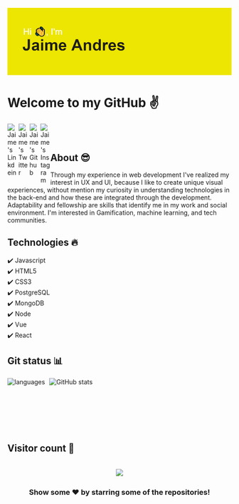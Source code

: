![alt text](https://github.com/jhudaz/jhudaz/blob/main/header.png?raw=true)
# Welcome to my GitHub :v:
<a href="https://linkedin.com/in/jaime-andres-velez-rojas/">
 <img align="left" alt="Jaime's Linkdein" style="margin-right:0.2em" width="22px" src="https://cdn.jsdelivr.net/npm/simple-icons@v3/icons/linkedin.svg" />
</a>
<a href="https://twitter.com/jaimeandresvel7">
 <img align="left" alt="Jaime's Twitter" style="margin-right:0.2em" width="22px"src="https://cdn.jsdelivr.net/npm/simple-icons@v3/icons/twitter.svg" />
</a>

<a href="https://github.com/jhudaz">
 <img align="left" alt="Jaime's Github" style="margin-right:0.2em" width="22px" src="https://cdn.jsdelivr.net/npm/simple-icons@v3/icons/github.svg" />
</a>
<a href="https://www.instagram.com/jandresvr92">
  <img align="left" alt="Jaime's Instagram"  width="22px" src="https://cdn.jsdelivr.net/npm/simple-icons@v3/icons/instagram.svg" />
</a>
<br/>
<br/>

## About :sunglasses:
Through my experience in web development I've realized my interest in UX and UI, because I like to create unique visual experiences, without mention my curiosity in understanding technologies in the back-end and how these are integrated through the development. Adaptability and fellowship are skills that identify me in my work and social environment.
I'm interested in Gamification, machine learning, and tech communities. 

## Technologies :fire:
:heavy_check_mark: Javascript
<br/>
:heavy_check_mark: HTML5
<br/>
:heavy_check_mark: CSS3
<br/>
:heavy_check_mark: PostgreSQL
<br/>
:heavy_check_mark: MongoDB
<br/>
:heavy_check_mark: Node
<br/>
:heavy_check_mark: Vue
<br/>
:heavy_check_mark: React

## Git status :bar_chart:
<p><img align="left" src="https://github-readme-stats.vercel.app/api/top-langs?username=jhudaz&show_icons=true&locale=en&layout=compact&theme=vue" alt="languages" /></p>
<p>&nbsp;<img align="right" src="https://github-readme-stats.vercel.app/api?username=jhudaz&show_icons=true&locale=en&theme=vue" alt="GitHub stats" width="410" /></p>
<br><br><br><br><br>


## Visitor count :eyes:
<p align="center"> 
  
  <br/>
  <img src="https://profile-counter.glitch.me/jhudaz/count.svg" />
</p>

<div align="center">

### Show some ❤️ by starring some of the repositories!

</div>

<!--
**jhudaz/jhudaz** is a ✨ _special_ ✨ repository because its `README.md` (this file) appears on your GitHub profile.

Here are some ideas to get you started:

- 🔭 I’m currently working on ...
- 🌱 I’m currently learning ...
- 👯 I’m looking to collaborate on ...
- 🤔 I’m looking for help with ...
- 💬 Ask me about ...
- 📫 How to reach me: ...
- 😄 Pronouns: ...
- ⚡ Fun fact: ...
-->
